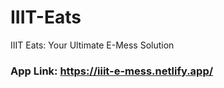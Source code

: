# IIIT-Eats
IIIT Eats: Your Ultimate E-Mess Solution
### App Link: https://iiit-e-mess.netlify.app/

